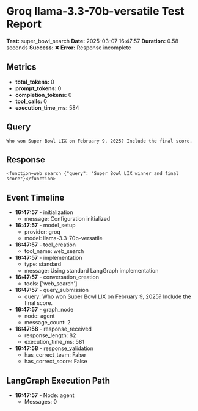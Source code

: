 # Groq llama-3.3-70b-versatile Test Report

**Test:** super_bowl_search
**Date:** 2025-03-07 16:47:57
**Duration:** 0.58 seconds
**Success:** ❌
**Error:** Response incomplete

## Metrics

- **total_tokens:** 0
- **prompt_tokens:** 0
- **completion_tokens:** 0
- **tool_calls:** 0
- **execution_time_ms:** 584

## Query

```
Who won Super Bowl LIX on February 9, 2025? Include the final score.
```

## Response

```
<function=web_search {"query": "Super Bowl LIX winner and final score"}</function>
```

## Event Timeline

- **16:47:57** - initialization
  - message: Configuration initialized
- **16:47:57** - model_setup
  - provider: groq
  - model: llama-3.3-70b-versatile
- **16:47:57** - tool_creation
  - tool_name: web_search
- **16:47:57** - implementation
  - type: standard
  - message: Using standard LangGraph implementation
- **16:47:57** - conversation_creation
  - tools: ['web_search']
- **16:47:57** - query_submission
  - query: Who won Super Bowl LIX on February 9, 2025? Include the final score.
- **16:47:57** - graph_node
  - node: agent
  - message_count: 2
- **16:47:58** - response_received
  - response_length: 82
  - execution_time_ms: 581
- **16:47:58** - response_validation
  - has_correct_team: False
  - has_correct_score: False

## LangGraph Execution Path

- **16:47:57** - Node: agent
  - Messages: 0
